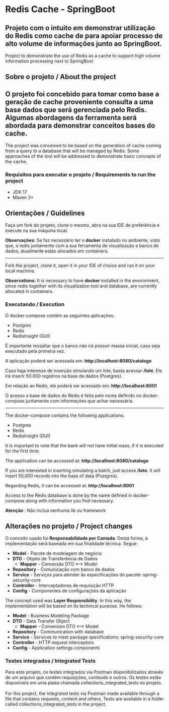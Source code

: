 # Redis Cache - SpringBoot

Projeto com o intuito em demonstrar utilização do Redis como cache de para apoiar processo de alto volume de informações
junto ao SpringBoot.
---
Project to demonstrate the use of Redis as a cache to support high volume information processing next to SpringBoot

## Sobre o projeto / About the project

O projeto foi concebido para tomar como base a geração de cache proveniente consulta a uma base dados que será 
gerenciada pelo Redis. Algumas abordagens da ferramenta será abordada para demonstrar conceitos bases do cache.
---
The project was conceived to be based on the generation of cache coming from a query to a database that will be
managed by Redis. Some approaches of the tool will be addressed to demonstrate basic concepts of the cache.


### Requisitos para executar o projeto / Requirements to run the project

- JDK 17
- Maven 3+

## Orientações / Guidelines

Faça um fork do projeto, clone o mesmo, abra na sua IDE de preferência e execute na sua máquina local.

<b>Observações:</b> Se faz necessário ter o <b>docker</b> instalado no ambiente, visto que, o redis juntamente com a sua 
ferramenta de visualização e banco de dados, atualmente estão alocados em containers.

---

Fork the project, clone it, open it in your IDE of choice and run it on your local machine.

<b>Observations:</b> It is necessary to have <b>docker</b> installed in the environment, since redis together with its
visualization tool and database, are currently allocated in containers.


### Executando / Execution

O docker-compose contém as seguintes aplicações:
  - Postgres
  - Redis
  - RedisInsight (GUI)

É importante ressaltar que o banco não irá possuir massa inicial, caso seja executado pela primeira vez.

<p>
A aplicação poderá ser acessada em: <b>http://localhost:8080/catalogo</b>

Caso haja interesse de inserção simulando um lote, basta acessar <b>/lote</b>. Ele irá inserir 50.000 registros na base 
de dados (Postgres).
</p>

Em relação ao Redis, ele poderá ser acessado em: <b>http://localhost:8001</b>

O acesso a base de dados do Redis é feita pelo nome definido no docker-compose juntamente com informações que achar 
necessária.

---

The docker-compose contains the following applications:
- Postgres
- Redis
- RedisInsight (GUI)

It is important to note that the bank will not have initial mass, if it is executed for the first time.

<p>
The application can be accessed at: <b>http://localhost:8080/catalogo</b>

If you are interested in inserting simulating a batch, just access <b>/lote</b>. It will insert 50,000 records into the base
of data (Postgres).
</p>

<p>
Regarding Redis, it can be accessed at: <b>http://localhost:8001</b>

Access to the Redis database is done by the name defined in docker-compose along with information you find
necessary.
</p>

**Atenção** : Não inclua nenhuma lib ou framework


## Alterações no projeto / Project changes

O conceito usado foi **Responsabilidade por Camada**. Desta forma, a implementação será baseada em sua finalidade técnica. 
Segue:

- **Model** - Pacote de modelagem de negócio
- **DTO** - Objeto de Transferência de Dados
  - **Mapper** - Conversão DTO <--> Model
- **Repository** - Comunicação com banco de dados
- **Service** - Serviços para atender às especificações do pacote: spring-security-core
- **Controller** - Interceptadores de requisição HTTP
- **Config** - Componentes de configurações da aplicação

The concept used was **Layer Responsibility**. In this way, the implementation will be based on its technical purpose.
He follows:

- **Model** - Business Modeling Package
- **DTO** - Data Transfer Object
  - **Mapper** - Conversion DTO <--> Model
- **Repository** - Communication with database
- **Service** - Services to meet package specifications: spring-security-core
- **Controller** - HTTP request interceptors
- **Config** - Application settings components

### Testes integrados / Integrated Tests

Para este projeto, os testes integrados via Postman disponibilizados através de um arquivo que contém requisições, 
conteúdo e outros. Os testes estão disponíveis em uma pasta chamada collections_integrated_tests no projeto.
<br /> <br />
For this project, the integrated tests via Postman made available through a file that contains requests,
content and others. Tests are available in a folder called collections_integrated_tests in the project.